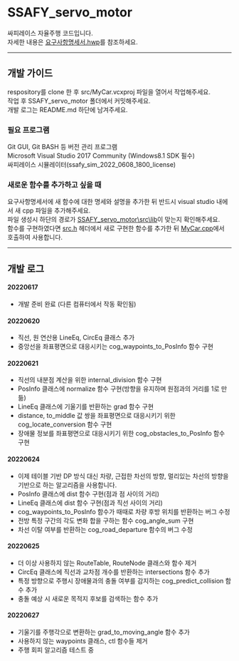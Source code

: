 # SSAFY_servo_motor

싸피레이스 자율주행 코드입니다.   
자세한 내용은 [요구사항명세서.hwp](요구사항명세서.hwp)를 참조하세요.


---


## 개발 가이드

respository를 clone 한 후 src/MyCar.vcxproj 파일을 열어서 작업해주세요.   
작업 후 SSAFY_servo_motor 폴더에서 커밋해주세요.   
개발 로그는 README.md 하단에 남겨주세요.   

### 필요 프로그램

Git GUI, Git BASH 등 버전 관리 프로그램   
Microsoft Visual Studio 2017 Community (Windows8.1 SDK 필수)   
싸피레이스 시뮬레이터(ssafy_sim_2022_0608_1800_license)   


### 새로운 함수를 추가하고 싶을 때

요구사항명세서에 새 함수에 대한 명세와 설명을 추가한 뒤 반드시 visual studio 내에서 새 cpp 파일을 추가해주세요.   
파일 생성시 하단의 경로가 [SSAFY_servo_motor\src\lib](/src/lib/)이 맞는지 확인해주세요.   
함수를 구현하였다면 [src.h](src/src.h) 헤더에서 새로 구현한 함수를 추가한 뒤 [MyCar.cpp](src/MyCar.cpp)에서 호출하여 사용합니다.


---


## 개발 로그


#### 20220617

* 개발 준비 완료 (다른 컴퓨터에서 작동 확인됨)

#### 20220620

* 직선, 원 연산용 LineEq, CircEq 클래스 추가
* 중앙선을 좌표평면으로 대응시키는 cog_waypoints_to_PosInfo 함수 구현

#### 20220621

* 직선의 내분점 계산을 위한 internal_division 함수 구현 
* PosInfo 클래스에 normalize 함수 구현(방향을 유지하며 원점과의 거리를 1로 만듦)
* LineEq 클래스에 기울기를 반환하는 grad 함수 구현
* distance, to_middle 값 쌍을 좌표평면으로 대응시키기 위한 cog_locate_conversion 함수 구현
* 장애물 정보를 좌표평면으로 대응시키기 위한 cog_obstacles_to_PosInfo 함수 구현

#### 20220624

* 이제 테이블 기반 DP 방식 대신 차량, 근접한 차선의 방향, 멀리있는 차선의 방향을 기반으로 하는 알고리즘을 사용합니다.   
* PosInfo 클래스에 dist 함수 구현(점과 점 사이의 거리)
* LineEq 클래스에 dist 함수 구현(점과 직선 사이의 거리)
* cog_waypoints_to_PosInfo 함수가 때때로 차량 후방 위치를 반환하는 버그 수정
* 전방 특정 구간의 각도 변화 합을 구하는 함수 cog_angle_sum 구현
* 차선 이탈 여부를 반환하는 cog_road_departure 함수의 버그 수정

#### 20220625

* 더 이상 사용하지 않는 RouteTable, RouteNode 클래스와 함수 제거
* CircEq 클래스에 직선과 교차점 개수를 반환하는 intersections 함수 추가
* 특정 방향으로 주행시 장애물과의 충돌 여부를 감지하는 cog_predict_collision 함수 추가
* 충돌 예상 시 새로운 목적지 후보를 검색하는 함수 추가

#### 20220627

* 기울기를 주행각으로 변환하는 grad_to_moving_angle 함수 추가
* 사용하지 않는 waypoints 클래스, ctl 함수들 제거
* 주행 회피 알고리즘 테스트 중